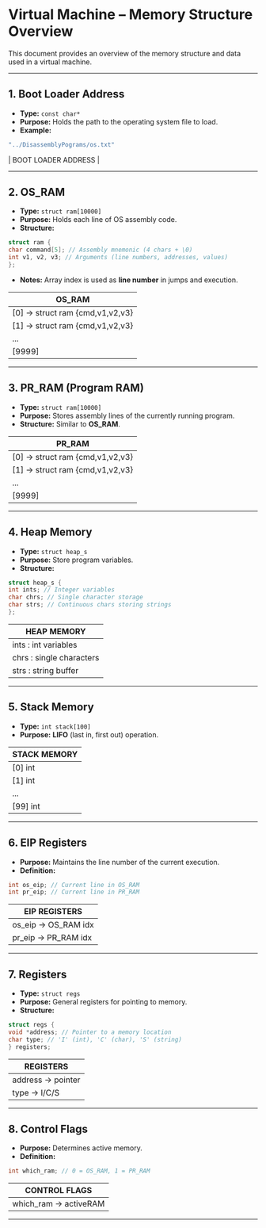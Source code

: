 # Virtual Machine – Memory Structure Overview

This document provides an overview of the memory structure and data used in a virtual machine.

---

## 1. Boot Loader Address
- **Type:** `const char*`
- **Purpose:** Holds the path to the operating system file to load.
- **Example:**
```c
"../DisassemblyPograms/os.txt"
```

| BOOT LOADER ADDRESS |

---

## 2. OS_RAM
- **Type:** `struct ram[10000]`
- **Purpose:** Holds each line of OS assembly code.
- **Structure:**
```c
struct ram {
char command[5]; // Assembly mnemonic (4 chars + \0)
int v1, v2, v3; // Arguments (line numbers, addresses, values)
};
```
- **Notes:** Array index is used as **line number** in jumps and execution.


| OS_RAM |
|-----------------------------------|
| [0] -> struct ram {cmd,v1,v2,v3} |
| [1] -> struct ram {cmd,v1,v2,v3} |
| ... |
| [9999] |

---

## 3. PR_RAM (Program RAM)
- **Type:** `struct ram[10000]`
- **Purpose:** Stores assembly lines of the currently running program.
- **Structure:** Similar to **OS_RAM**.



| PR_RAM |
|-----------------------------------|
| [0] -> struct ram {cmd,v1,v2,v3} |
| [1] -> struct ram {cmd,v1,v2,v3} |
| ...
| [9999] |


---

## 4. Heap Memory
- **Type:** `struct heap_s`
- **Purpose:** Store program variables.
- **Structure:** 
```c 
struct heap_s { 
int ints; // Integer variables 
char chrs; // Single character storage 
char strs; // Continuous chars storing strings 
}; 
```

| HEAP MEMORY |
|----------------------------|
| ints : int variables |
| chrs : single characters |
| strs : string buffer |

---

## 5. Stack Memory
- **Type:** `int stack[100]`
- **Purpose:** **LIFO** (last in, first out) operation.


| STACK MEMORY |
|-------------------|
| [0] int |
| [1] int |
| ... |
| [99] int |


---

## 6. EIP Registers
- **Purpose:** Maintains the line number of the current execution.
- **Definition:**
```c
int os_eip; // Current line in OS_RAM
int pr_eip; // Current line in PR_RAM
```


| EIP REGISTERS |
|-------------------|
| os_eip -> OS_RAM idx |
| pr_eip -> PR_RAM idx |

---

## 7. Registers
- **Type:** `struct regs`
- **Purpose:** General registers for pointing to memory.
- **Structure:**
```c
struct regs {
void *address; // Pointer to a memory location
char type; // 'I' (int), 'C' (char), 'S' (string)
} registers;
```

| REGISTERS |
|--------------------|
| address -> pointer |
| type -> I/C/S |

---

## 8. Control Flags
- **Purpose:** Determines active memory.
- **Definition:**
```c
int which_ram; // 0 = OS_RAM, 1 = PR_RAM
```

| CONTROL FLAGS |
|------------------------|
| which_ram -> activeRAM |

---